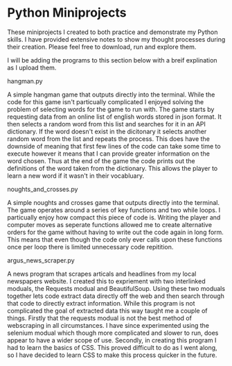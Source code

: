 # Python Miniprojects
These miniprojects I created to both practice and demonstrate my Python skills. 
I have provided extensive notes to show my thought processes during their creation. 
Please feel free to download, run and explore them.

I will be adding the programs to this section below with a breif explination as I upload them.

hangman.py

A simple hangman game that outputs directly into the terminal. While the code for this game isn't particually complicated I enjoyed solving the problem of selecting words for the game to run with. The game starts by requesting data from an online list of english words stored in json format. It then selects a random word from this list and searches for it in an API dictionary. If the word doesn't exist in the dicitonary it selects another random word from the list and repeats the process. This does have the downside of meaning that first few lines of the code can take some time to execute however it means that I can provide greater information on the word chosen. Thus at the end of the game the code prints out the definitions of the word taken from the dictionary. This allows the player to learn a new word if it wasn't in their vocabluary.

noughts_and_crosses.py

A simple noughts and crosses game that outputs directly into the terminal. The game operates around a series of key functions and two while loops. I particually enjoy how compact this piece of code is. Writing the player and computer moves as seperate functions allowed me to create alternative orders for the game without having to write out the code again in long form. This means that even though the code only ever calls upon these functions once per loop there is limited unnecessary code repitition. 

argus_news_scraper.py

A news program that scrapes articals and headlines from my local newspapers website. I created this to expriement with two interlinked moduals, the Requests modual and BeautifulSoup. Using these two moduals together lets code extract data directly off the web and then search through that code to directly extract information. While this program is not complicated the goal of extracted data this way taught me a couple of things. Firstly that the requests modual is not the best method of webscraping in all circumstances. I have since experimented using the selenium modual which though more complicated and slower to run, does appear to have a wider scope of use. Secondly, in creating this program I had to learn the basics of CSS. This proved difficult to do as I went along, so I have decided to learn CSS to make this process quicker in the future.
